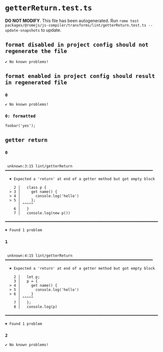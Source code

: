 # `getterReturn.test.ts`

**DO NOT MODIFY**. This file has been autogenerated. Run `rome test packages/@romejs/js-compiler/transforms/lint/getterReturn.test.ts --update-snapshots` to update.

## `format disabled in project config should not regenerate the file`

```
✔ No known problems!

```

## `format enabled in project config should result in regenerated file`

### `0`

```
✔ No known problems!

```

### `0: formatted`

```
foobar('yes');

```

## `getter return`

### `0`

```

 unknown:3:15 lint/getterReturn ━━━━━━━━━━━━━━━━━━━━━━━━━━━━━━━━━━━━━━━━━━━━━━━━━━━━━━━━━━━━━━━━━━━━

  ✖ Expected a 'return' at end of a getter method but got empty block

    2 │   class p {
  > 3 │     get name() {
  > 4 │       console.log('hello')
  > 5 │     };
      │ ^^^^^ 
    6 │   }
    7 │   console.log(new p())

━━━━━━━━━━━━━━━━━━━━━━━━━━━━━━━━━━━━━━━━━━━━━━━━━━━━━━━━━━━━━━━━━━━━━━━━━━━━━━━━━━━━━━━━━━━━━━━━━━━━

✖ Found 1 problem

```

### `1`

```

 unknown:4:15 lint/getterReturn ━━━━━━━━━━━━━━━━━━━━━━━━━━━━━━━━━━━━━━━━━━━━━━━━━━━━━━━━━━━━━━━━━━━━

  ✖ Expected a 'return' at end of a getter method but got empty block

    2 │   let p;
    3 │   p = {
  > 4 │     get name() {
  > 5 │       console.log('hello')
  > 6 │     }
      │ ^^^^^ 
    7 │   };
    8 │   console.log(p)

━━━━━━━━━━━━━━━━━━━━━━━━━━━━━━━━━━━━━━━━━━━━━━━━━━━━━━━━━━━━━━━━━━━━━━━━━━━━━━━━━━━━━━━━━━━━━━━━━━━━

✖ Found 1 problem

```

### `2`

```
✔ No known problems!

```
